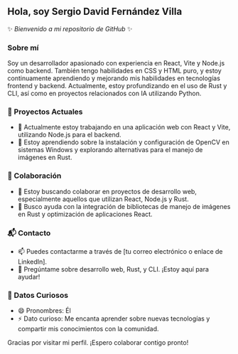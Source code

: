 ## Hola, soy Sergio David Fernández Villa

✨ _Bienvenido a mi repositorio de GitHub_ ✨

### Sobre mí

Soy un desarrollador apasionado con experiencia en React, Vite y Node.js como backend. También tengo habilidades en CSS y HTML puro, y estoy continuamente aprendiendo y mejorando mis habilidades en tecnologías frontend y backend. Actualmente, estoy profundizando en el uso de Rust y CLI, así como en proyectos relacionados con IA utilizando Python.

### 🚀 Proyectos Actuales
- 🔭 Actualmente estoy trabajando en una aplicación web con React y Vite, utilizando Node.js para el backend.
- 🌱 Estoy aprendiendo sobre la instalación y configuración de OpenCV en sistemas Windows y explorando alternativas para el manejo de imágenes en Rust.

### 🤝 Colaboración
- 👯 Estoy buscando colaborar en proyectos de desarrollo web, especialmente aquellos que utilizan React, Node.js y Rust.
- 🤔 Busco ayuda con la integración de bibliotecas de manejo de imágenes en Rust y optimización de aplicaciones React.

### 📬 Contacto
- 📫 Puedes contactarme a través de [tu correo electrónico o enlace de LinkedIn].
- 💬 Pregúntame sobre desarrollo web, Rust, y CLI. ¡Estoy aquí para ayudar!

### 🌟 Datos Curiosos
- 😄 Pronombres: Él
- ⚡ Dato curioso: Me encanta aprender sobre nuevas tecnologías y compartir mis conocimientos con la comunidad.

Gracias por visitar mi perfil. ¡Espero colaborar contigo pronto!

<!--
**SergioDavidFernandezVilla/SergioDavidFernandezVilla** is a ✨ _special_ ✨ repository because its `README.md` (this file) appears on your GitHub profile.

Here are some ideas to get you started:

- 🔭 I’m currently working on ...
- 🌱 I’m currently learning ...
- 👯 I’m looking to collaborate on ...
- 🤔 I’m looking for help with ...
- 💬 Ask me about ...
- 📫 How to reach me: ...
- 😄 Pronouns: ...
- ⚡ Fun fact: ...
-->
